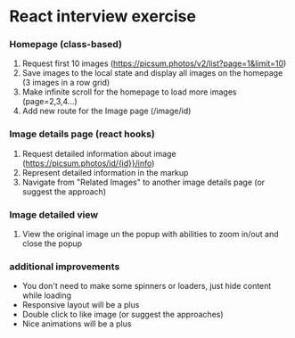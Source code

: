 # React interview exercise

### Homepage (class-based)
1. Request first 10 images (https://picsum.photos/v2/list?page=1&limit=10)
2. Save images to the local state and display all images on the homepage (3 images in a row grid)
3. Make infinite scroll for the homepage to load more images (page=2,3,4...)
4. Add new route for the Image page (/image/id)

### Image details page (react hooks)
1. Request detailed information about image (https://picsum.photos/id/{id}}/info)
2. Represent detailed information in the markup
3. Navigate from "Related Images" to another image details page (or suggest the approach)

### Image detailed view 
1. View the original image un the popup with abilities to zoom in/out and close the popup

### additional improvements
- You don't need to make some spinners or loaders, just hide content while loading
- Responsive layout will be a plus
- Double click to like image (or suggest the approaches)
- Nice animations will be a plus
